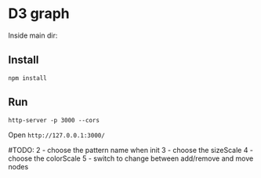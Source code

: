 # D3 graph

Inside main dir:

## Install
`npm install`

## Run
`http-server -p 3000 --cors`

Open `http://127.0.0.1:3000/`

#TODO:
2 - choose the pattern name when init
3 - choose the sizeScale
4 - choose the colorScale
5 - switch to change between add/remove and move nodes
